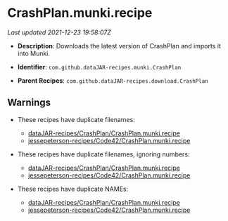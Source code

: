 # CrashPlan.munki.recipe

_Last updated 2021-12-23 19:58:07Z_

- **Description**: Downloads the latest version of CrashPlan and imports it into Munki.

- **Identifier**: `com.github.dataJAR-recipes.munki.CrashPlan`

- **Parent Recipes**: `com.github.dataJAR-recipes.download.CrashPlan`

## Warnings

- These recipes have duplicate filenames:
    - [dataJAR-recipes/CrashPlan/CrashPlan.munki.recipe](/autopkg-dupe-tracker/dataJAR-recipes/CrashPlan/CrashPlan.munki.recipe)
    - [jessepeterson-recipes/Code42/CrashPlan.munki.recipe](/autopkg-dupe-tracker/jessepeterson-recipes/Code42/CrashPlan.munki.recipe)

- These recipes have duplicate filenames, ignoring numbers:
    - [dataJAR-recipes/CrashPlan/CrashPlan.munki.recipe](/autopkg-dupe-tracker/dataJAR-recipes/CrashPlan/CrashPlan.munki.recipe)
    - [jessepeterson-recipes/Code42/CrashPlan.munki.recipe](/autopkg-dupe-tracker/jessepeterson-recipes/Code42/CrashPlan.munki.recipe)

- These recipes have duplicate NAMEs:
    - [dataJAR-recipes/CrashPlan/CrashPlan.munki.recipe](/autopkg-dupe-tracker/dataJAR-recipes/CrashPlan/CrashPlan.munki.recipe)
    - [jessepeterson-recipes/Code42/CrashPlan.munki.recipe](/autopkg-dupe-tracker/jessepeterson-recipes/Code42/CrashPlan.munki.recipe)